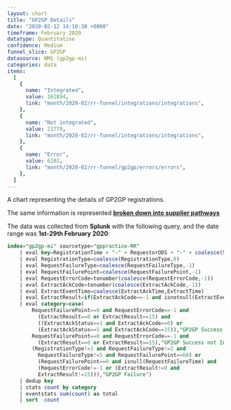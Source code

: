 ```yaml
---
layout: chart
title: "GP2GP Details"
date: "2020-02-12 14:10:30 +0000"
timeframe: February 2020
datatype: Quantitative
confidence: Medium
funnel_slice: GP2GP
datasource: NMS (gp2gp-mi)
categories: data
items:
  [
    {
      name: "Integrated",
      value: 162894,
      link: "month/2020-02/rr-funnel/integrations/integrations",
    },
    {
      name: "Not integrated",
      value: 23779,
      link: "month/2020-02/rr-funnel/integrations/integrations",
    },
    {
      name: "Error",
      value: 6202,
      link: "month/2020-02/rr-funnel/gp2gp/errors/errors",
    },
  ]
---
```


A chart representing the details of GP2GP registrations.

The same information is represented **[broken down into supplier pathways](/prm-funnel/month/2020-02/rr-funnel/gp2gp/pathways/pathways.html)**

The data was collected from **Splunk** with the following query, and the date range was **1st-29th February 2020**:

```sql
index="gp2gp-mi" sourcetype="gppractice-RR"
    | eval key=RegistrationTime + "-" + RequestorODS + "-" + coalesce(SenderODS, "Unknown")
    | eval RegistrationType=coalesce(RegistrationType,0)
    | eval RequestFailureType=coalesce(RequestFailureType,-1)
    | eval RequestFailurePoint=coalesce(RequestFailurePoint,-1)
    | eval RequestErrorCode=tonumber(coalesce(RequestErrorCode,-1))
    | eval ExtractAckCode=tonumber(coalesce(ExtractAckCode,-1))
    | eval ExtractEventTime=coalesce(ExtractAckTime,ExtractTime)
    | eval ExtractResult=if(ExtractAckCode==-1 and isnotnull(ExtractEventTime),0,ExtractAckCode)
    | eval category=case(
        RequestFailurePoint==0 and RequestErrorCode==-1 and
          (ExtractResult==0 or ExtractResult==15) and
          ((ExtractAckStatus==1 and ExtractAckCode==0) or
          (ExtractAckStatus==5 and ExtractAckCode==15)),"GP2GP Success and Integrated",
        RequestFailurePoint==0 and RequestErrorCode==-1 and
          (ExtractResult==0 or ExtractResult==15),"GP2GP Success not Integrated",
        (RegistrationType!=3 and RequestFailureType!=2 and
          RequestFailureType!=5 and RequestFailurePoint==60) or
          (RequestFailurePoint==0 and isnull(RequestFailureTime) and
          (RequestErrorCode!=-1 or (ExtractResult!=0 and
          ExtractResult!=15))),"GP2GP Failure")
    | dedup key
    | stats count by category
    | eventstats sum(count) as total
    | sort -count
```
